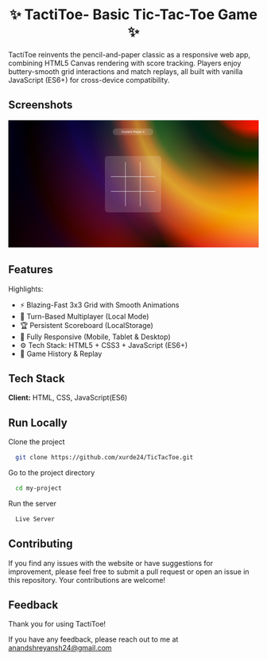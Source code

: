 <h1 align="center">✨ TactiToe- Basic Tic-Tac-Toe Game ✨</h1>

TactiToe reinvents the pencil-and-paper classic as a responsive web app, combining HTML5 Canvas rendering with score tracking. Players enjoy buttery-smooth grid interactions and match replays, all built with vanilla JavaScript (ES6+) for cross-device compatibility.

## Screenshots

![App Screenshot](/images/screenshot-for-readme.png)


## Features

Highlights:

- ⚡ Blazing-Fast 3x3 Grid with Smooth Animations
- 🔄 Turn-Based Multiplayer (Local Mode)
- 🏆 Persistent Scoreboard (LocalStorage)
- 📱 Fully Responsive (Mobile, Tablet & Desktop)
- ⚙️ Tech Stack: HTML5 + CSS3 + JavaScript (ES6+)
- 📜 Game History & Replay

## Tech Stack

**Client:**  HTML, CSS, JavaScript(ES6)




## Run Locally

Clone the project

```bash
  git clone https://github.com/xurde24/TicTacToe.git
```

Go to the project directory

```bash
  cd my-project
```

Run the server

```bash
  Live Server 
```


## Contributing

If you find any issues with the website or have suggestions for improvement, please feel free to submit a pull request or open an issue in this repository. Your contributions are welcome!


## Feedback
Thank you for using TactiToe!

If you have any feedback, please reach out to me at anandshreyansh24@gmail.com
